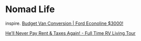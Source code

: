 # Nomad Life
inspire. [Budget Van Conversion | Ford Econoline $3000!](https://youtu.be/lRsOAsUETiQ)

[He’ll Never Pay Rent & Taxes Again! - Full Time RV Living Tour](https://youtu.be/-KzMXWFoMRs)
